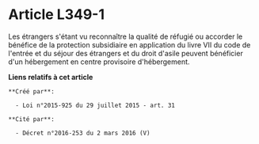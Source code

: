 # Article L349-1

Les étrangers s'étant vu reconnaître la qualité de réfugié ou accorder le bénéfice de la protection subsidiaire en
application du livre VII du code de l'entrée et du séjour des étrangers et du droit d'asile peuvent bénéficier d'un
hébergement en centre provisoire d'hébergement.

**Liens relatifs à cet article**

	**Créé par**:

	  - Loi n°2015-925 du 29 juillet 2015 - art. 31

	**Cité par**:

	  - Décret n°2016-253 du 2 mars 2016 (V)
